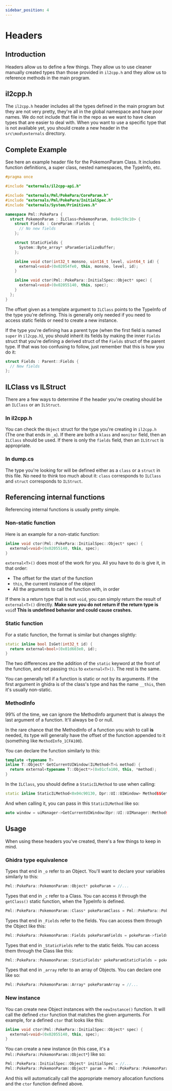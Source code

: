 ```yaml
---
sidebar_position: 4
---
```


# Headers

## Introduction

Headers allow us to define a few things. They allow us to use cleaner manually created types than those provided in `il2cpp.h` and they allow us to reference methods in the main program.

## il2cpp.h

The `il2cpp.h` header includes all the types defined in the main program but they are not very pretty, they're all in the global namespace and have poor names. We do not include that file in the repo as we want to have clean types that are easier to deal with. When you want to use a specific type that is not available yet, you should create a new header in the `src\mod\externals` directory.

## Complete Example

See here an example header file for the PokemonParam Class. It includes function definitions, a super class, nested namespaces, the TypeInfo, etc.

```cpp title="src\mod\externals\Pml\PokePara\PokemonParam.h"
#pragma once

#include "externals/il2cpp-api.h"

#include "externals/Pml/PokePara/CoreParam.h"
#include "externals/Pml/PokePara/InitialSpec.h"
#include "externals/System/Primitives.h"

namespace Pml::PokePara {
  struct PokemonParam : ILClass<PokemonParam, 0x04c59c10> {
    struct Fields : CoreParam::Fields {
      // No new fields
    };

    struct StaticFields {
      System::Byte_array* sParamSerializeBuffer;
    };

    inline void ctor(int32_t monsno, uint16_t level, uint64_t id) {
      external<void>(0x02054fe0, this, monsno, level, id);
    }

    inline void ctor(Pml::PokePara::InitialSpec::Object* spec) {
      external<void>(0x02055140, this, spec);
    }
  };
}
```

The offset given as a template argument to `ILClass` points to the TypeInfo of the type you're defining. This is generally only needed if you need to access static fields or need to create a new instance.

If the type you're defining has a parent type (when the first field is named `super` in `il2cpp.h`), you should inherit its fields by making the inner `Fields` struct that you're defining a derived struct of the `Fields` struct of the parent type. If that was too confusing to follow, just remember that this is how you do it:
```cpp
struct Fields : Parent::Fields {
  // New fields
};
```

## ILClass vs ILStruct

There are a few ways to determine if the header you're creating should be an `ILClass` or an `ILStruct`.

### In il2cpp.h

You can check the `Object` struct for the type you're creating in `il2cpp.h` (The one that ends in `_o`). If there are both a `klass` and `monitor` field, then an `ILClass` should be used. If there is only the `fields` field, then an `ILStruct` is appropriate.

### In dump.cs

The type you're looking for will be defined either as a `class` or a `struct` in this file. No need to think too much about it: `class` corresponds to `ILClass` and `struct` corresponds to `ILStruct`.

## Referencing internal functions

Referencing internal functions is usually pretty simple.

### Non-static function

Here is an example for a non-static function:
```cpp
inline void ctor(Pml::PokePara::InitialSpec::Object* spec) {
  external<void>(0x02055140, this, spec);
}
```

`external<T>()` does most of the work for you. All you have to do is give it, in that order:
- The offset for the start of the function
- `this`, the current instance of the object
- All the arguments to call the function with, in order

If there is a return type that is not `void`, you can simply return the result of `external<T>()` directly. **Make sure you do not return if the return type is** `void`**! This is undefined behavior and could cause crashes.**

### Static function

For a static function, the format is similar but changes slightly:
```cpp
static inline bool IsGet(int32_t id) {
  return external<bool>(0x01d603e0, id);
}
```

The two differences are the addition of the `static` keyword at the front of the function, and not passing `this` to `external<T>()`. The rest is the same.

You can generally tell if a function is static or not by its arguments. If the first argument in ghidra is of the class's type and has the name `__this`, then it's usually non-static.

### MethodInfo

99% of the time, we can ignore the MethodInfo argument that is always the last argument of a function. It'll always be 0 or null.

In the rare chance that the MethodInfo of a function you wish to call **is** needed, its type will generally have the offset of the function appended to it (something like `MethodInfo_1CFA100`).

You can declare the function similarly to this:
```cpp
template <typename T>
inline T::Object* GetCurrentUIWindow(ILMethod<T>& method) {
  return external<typename T::Object*>(0x01cfa100, this, *method);
}
```

In the `ILClass`, you should define a `StaticILMethod` to use when calling:

```cpp
static inline StaticILMethod<0x04c90130, Dpr::UI::UIWindow> Method$$GetCurrentUIWindow_UIWindow_ {};
```

And when calling it, you can pass in this `StaticILMethod` like so:

```cpp
auto window = uiManager->GetCurrentUIWindow(Dpr::UI::UIManager::Method$$GetCurrentUIWindow_UIWindow_);
```

## Usage

When using these headers you've created, there's a few things to keep in mind.

### Ghidra type equivalence

Types that end in `_o` refer to an Object. You'll want to declare your variables similarly to this:
```cpp
Pml::PokePara::PokemonParam::Object* pokeParam = //...
```

Types that end in `_c` refer to a Class. You can access it through the `getClass()` static function, when the TypeInfo is defined.
```cpp
Pml::PokePara::PokemonParam::Class* pokeParamClass = Pml::PokePara::PokemonParam::getClass();
```

Types that end in `_Fields` refer to the fields. You can access them through the Object like this:
```cpp
Pml::PokePara::PokemonParam::Fields pokeParamFields = pokeParam->fields;
```

Types that end in `_StaticFields` refer to the static fields. You can access them through the Class like this:
```cpp
Pml::PokePara::PokemonParam::StaticFields* pokeParamStaticFields = pokeParamClass->static_fields;
```

Types that end in `_array` refer to an array of Objects. You can declare one like so:
```cpp
Pml::PokePara::PokemonParam::Array* pokeParamArray = //...
```

### New instance

You can create new Object instances with the `newInstance()` function. It will call the defined `ctor` function that matches the given arguments. For example, for a defined `ctor` that looks like this:
```cpp
inline void ctor(Pml::PokePara::InitialSpec::Object* spec) {
  external<void>(0x02055140, this, spec);
}
```

You can create a new instance (in this case, it's a `Pml::PokePara::PokemonParam::Object*`) like so:
```cpp
Pml::PokePara::InitialSpec::Object* initialSpec = //...
Pml::PokePara::PokemonParam::Object* param = Pml::PokePara::PokemonParam::newInstance(initialSpec);
```

And this will automatically call the appropriate memory allocation functions and the `ctor` function defined above.
